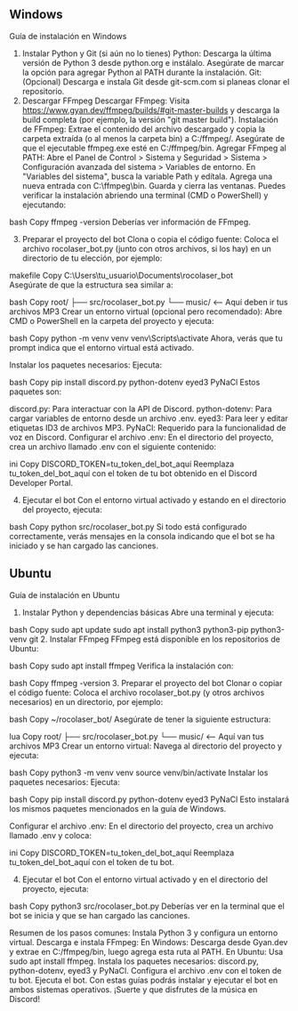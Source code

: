 ## Windows

Guía de instalación en Windows
1. Instalar Python y Git (si aún no lo tienes)
Python: Descarga la última versión de Python 3 desde python.org e instálalo. Asegúrate de marcar la opción para agregar Python al PATH durante la instalación.
Git: (Opcional) Descarga e instala Git desde git-scm.com si planeas clonar el repositorio.
2. Descargar FFmpeg
Descargar FFmpeg:
Visita https://www.gyan.dev/ffmpeg/builds/#git-master-builds y descarga la build completa (por ejemplo, la versión "git master build").
Instalación de FFmpeg:
Extrae el contenido del archivo descargado y copia la carpeta extraída (o al menos la carpeta bin) a C:/ffmpeg/. Asegúrate de que el ejecutable ffmpeg.exe esté en C:/ffmpeg/bin.
Agregar FFmpeg al PATH:
Abre el Panel de Control > Sistema y Seguridad > Sistema > Configuración avanzada del sistema > Variables de entorno.
En "Variables del sistema", busca la variable Path y edítala.
Agrega una nueva entrada con C:\ffmpeg\bin.
Guarda y cierra las ventanas.
Puedes verificar la instalación abriendo una terminal (CMD o PowerShell) y ejecutando:

bash
Copy
ffmpeg -version
Deberías ver información de FFmpeg.

3. Preparar el proyecto del bot
Clona o copia el código fuente:
Coloca el archivo rocolaser_bot.py (junto con otros archivos, si los hay) en un directorio de tu elección, por ejemplo:

makefile
Copy
C:\Users\tu_usuario\Documents\rocolaser_bot\
Asegúrate de que la estructura sea similar a:

bash
Copy
root/
  ├── src/rocolaser_bot.py
  └── music/    <-- Aquí deben ir tus archivos MP3
Crear un entorno virtual (opcional pero recomendado): Abre CMD o PowerShell en la carpeta del proyecto y ejecuta:

bash
Copy
python -m venv venv
venv\Scripts\activate
Ahora, verás que tu prompt indica que el entorno virtual está activado.

Instalar los paquetes necesarios: Ejecuta:

bash
Copy
pip install discord.py python-dotenv eyed3 PyNaCl
Estos paquetes son:

discord.py: Para interactuar con la API de Discord.
python-dotenv: Para cargar variables de entorno desde un archivo .env.
eyed3: Para leer y editar etiquetas ID3 de archivos MP3.
PyNaCl: Requerido para la funcionalidad de voz en Discord.
Configurar el archivo .env: En el directorio del proyecto, crea un archivo llamado .env con el siguiente contenido:

ini
Copy
DISCORD_TOKEN=tu_token_del_bot_aquí
Reemplaza tu_token_del_bot_aquí con el token de tu bot obtenido en el Discord Developer Portal.

4. Ejecutar el bot
Con el entorno virtual activado y estando en el directorio del proyecto, ejecuta:

bash
Copy
python src/rocolaser_bot.py
Si todo está configurado correctamente, verás mensajes en la consola indicando que el bot se ha iniciado y se han cargado las canciones.

## Ubuntu

Guía de instalación en Ubuntu
1. Instalar Python y dependencias básicas
Abre una terminal y ejecuta:

bash
Copy
sudo apt update
sudo apt install python3 python3-pip python3-venv git
2. Instalar FFmpeg
FFmpeg está disponible en los repositorios de Ubuntu:

bash
Copy
sudo apt install ffmpeg
Verifica la instalación con:

bash
Copy
ffmpeg -version
3. Preparar el proyecto del bot
Clonar o copiar el código fuente:
Coloca el archivo rocolaser_bot.py (y otros archivos necesarios) en un directorio, por ejemplo:

bash
Copy
~/rocolaser_bot/
Asegúrate de tener la siguiente estructura:

lua
Copy
root/
  ├── src/rocolaser_bot.py
  └── music/    <-- Aquí van tus archivos MP3
Crear un entorno virtual: Navega al directorio del proyecto y ejecuta:

bash
Copy
python3 -m venv venv
source venv/bin/activate
Instalar los paquetes necesarios: Ejecuta:

bash
Copy
pip install discord.py python-dotenv eyed3 PyNaCl
Esto instalará los mismos paquetes mencionados en la guía de Windows.

Configurar el archivo .env: En el directorio del proyecto, crea un archivo llamado .env y coloca:

ini
Copy
DISCORD_TOKEN=tu_token_del_bot_aquí
Reemplaza tu_token_del_bot_aquí con el token de tu bot.

4. Ejecutar el bot
Con el entorno virtual activado y en el directorio del proyecto, ejecuta:

bash
Copy
python3 src/rocolaser_bot.py
Deberías ver en la terminal que el bot se inicia y que se han cargado las canciones.

Resumen de los pasos comunes:
Instala Python 3 y configura un entorno virtual.
Descarga e instala FFmpeg:
En Windows: Descarga desde Gyan.dev y extrae en C:/ffmpeg/bin, luego agrega esta ruta al PATH.
En Ubuntu: Usa sudo apt install ffmpeg.
Instala los paquetes necesarios: discord.py, python-dotenv, eyed3 y PyNaCl.
Configura el archivo .env con el token de tu bot.
Ejecuta el bot.
Con estas guías podrás instalar y ejecutar el bot en ambos sistemas operativos. ¡Suerte y que disfrutes de la música en Discord!